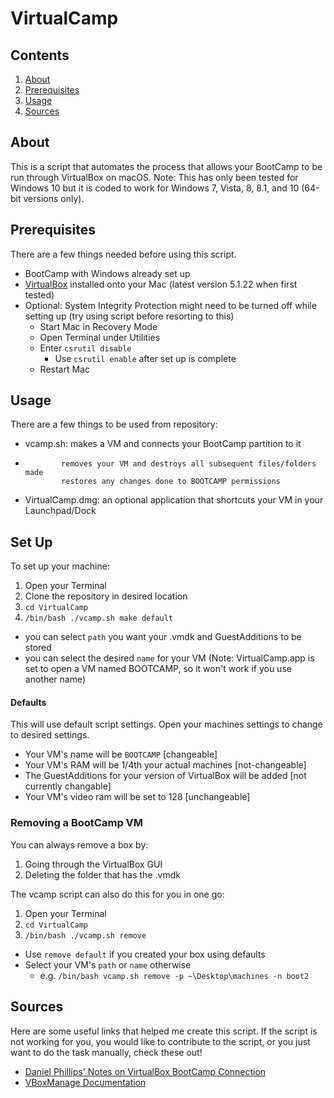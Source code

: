 # VirtualCamp

## Contents
1. [About](#about)
2. [Prerequisites](#prerequisites)
3. [Usage](#usage)
4. [Sources](#sources)

## About
This is a script that automates the process that allows your BootCamp to be run through VirtualBox on macOS.  Note: This has only been tested for Windows 10 but it is coded to work for Windows 7, Vista, 8, 8.1, and 10 (64-bit versions only).

## Prerequisites
There are a few things needed before using this script.
* BootCamp with Windows already set up
* [VirtualBox](https://www.virtualbox.org/wiki/Downloads) installed onto your Mac (latest version 5.1.22 when first tested)
* Optional: System Integrity Protection might need to be turned off while setting up (try using script before resorting to this)
  * Start Mac in Recovery Mode
  * Open Terminal under Utilities
  * Enter `csrutil disable`
    * Use `csrutil enable` after set up is complete
  * Restart Mac

## Usage
There are a few things to be used from repository:
* vcamp.sh:   makes a VM and connects your BootCamp partition to it   
*             removes your VM and destroys all subsequent files/folders made
              restores any changes done to BOOTCAMP permissions
* VirtualCamp.dmg:  an optional application that shortcuts your VM in your Launchpad/Dock

## Set Up
To set up your machine:
1. Open your Terminal
2. Clone the repository in desired location
3. `cd VirtualCamp`
4. `/bin/bash ./vcamp.sh make default`
 * you can select `path` you want your .vmdk and GuestAdditions to be stored
 * you can select the desired `name` for your VM (Note: VirtualCamp.app is set to open a VM named BOOTCAMP, so it won't work if you use another name)

#### Defaults
This will use default script settings.  Open your machines settings to change to desired settings.
* Your VM's name will be `BOOTCAMP` [changeable]
* Your VM's RAM will be 1/4th your actual machines [not-changeable]
* The GuestAdditions for your version of VirtualBox will be added [not currently changable]
* Your VM's video ram will be set to 128 [unchangeable]

### Removing a BootCamp VM
You can always remove a box by:
1. Going through the VirtualBox GUI
2. Deleting the folder that has the .vmdk

The vcamp script can also do this for you in one go:
1. Open your Terminal
2. `cd VirtualCamp`
3. `/bin/bash ./vcamp.sh remove`
  * Use `remove default` if you created your box using defaults
  * Select your VM's `path` or `name` otherwise
    * e.g. `/bin/bash vcamp.sh remove -p ~\Desktop\machines -n boot2`

## Sources
Here are some useful links that helped me create this script.  If the script is not working for you, you would like to contribute to the script, or you just want to do the task manually, check these out!
* [Daniel Phillips' Notes on VirtualBox BootCamp Connection](https://danielphil.github.io/windows/virtualbox/osx/2015/08/25/virtualbox-boot-camp.html)
* [VBoxManage Documentation](https://www.virtualbox.org/manual/ch08.html)
